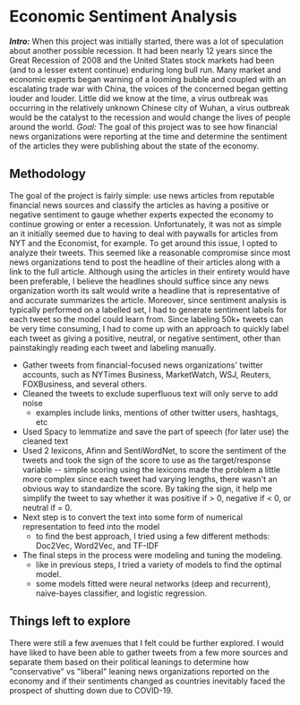 # Economic Sentiment Analysis



**_Intro:_** When this project was initially started, there was a lot of speculation about another possible recession. It had been nearly 12 years since the Great Recession of 2008 and the United States stock markets had been (and to a lesser extent continue) enduring long bull run. Many market and economic experts began warning of a looming bubble and coupled with an escalating trade war with China, the voices of the concerned began getting louder and louder.
Little did we know at the time, a virus outbreak was occurring in the relatively unknown Chinese city of Wuhan, a virus outbreak would be the catalyst to the recession and would change the lives of people around the world.
*Goal:* The goal of this project was to see how financial news organizations were reporting at the time and determine the sentiment of the articles they were publishing about the state of the economy.

## Methodology
The goal of the project is fairly simple: use news articles from reputable financial news sources and classify the articles as having a positive or negative sentiment to gauge whether experts expected the economy to continue growing or enter a recession. Unfortunately, it was not as simple an it initially seemed due to having to deal with paywalls for articles from NYT and the Economist, for example. To get around this issue, I opted to analyze their tweets. This seemed like a reasonable compromise since most news organizations tend to post the headline of their articles along with a link to the full article. Although using the articles in their entirety would have been preferable, I believe the headlines should suffice since any news organization worth its salt would write a headline that is representative of and accurate summarizes the article. Moreover, since sentiment analysis is typically performed on a labelled set, I had to generate sentiment labels for each tweet so the model could learn from. Since labeling 50k+ tweets can be very time consuming, I had to come up with an approach to quickly label each tweet as giving a positive, neutral, or negative sentiment, other than painstakingly reading each tweet and labeling manually.

- Gather tweets from financial-focused news organizations' twitter accounts, such as NYTimes Business, MarketWatch, WSJ, Reuters, FOXBusiness, and several others.
- Cleaned the tweets to exclude superfluous text will only serve to add noise
  - examples include links, mentions of other twitter users, hashtags, etc
-  Used Spacy to lemmatize and save the part of speech (for later use) the cleaned text
- Used 2 lexicons, Afinn and SentiWordNet, to score the sentiment of the tweets and took the sign of the score to use as the target/response variable
  -- simple scoring using the lexicons made the problem a little more complex since each tweet had varying lengths, there wasn't an obvious way to standardize the score. By taking the sign, it help me simplify the tweet to say whether it was positive if > 0, negative if < 0, or neutral if = 0.
- Next step is to convert the text into some form of numerical representation to feed into the model
  - to find the best approach, I tried using a few different methods: Doc2Vec, Word2Vec, and TF-IDF
- The final steps in the process were modeling and tuning the modeling.
  - like in previous steps, I tried a variety of models to find the optimal model.
  - some models fitted were neural networks (deep and recurrent), naive-bayes classifier, and logistic regression.

## Things left to explore
There were still a few avenues that I felt could be further explored. I would have liked to have been able to gather tweets from a few more sources and separate them based on their political leanings to determine how "conservative" vs "liberal" leaning news organizations reported on the economy and if their sentiments changed as countries inevitably faced the prospect of shutting down due to COVID-19.
